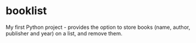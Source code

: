 # booklist
My first Python project - provides the option to store books (name, author, publisher and year) on a list, and remove them.
